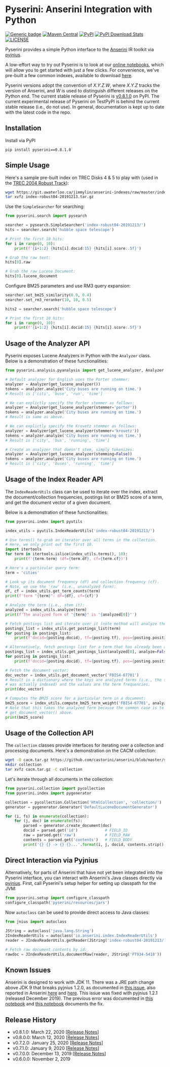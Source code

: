 # Pyserini: Anserini Integration with Python

[![Generic badge](https://img.shields.io/badge/Lucene-v8.3.0-brightgreen.svg)](https://archive.apache.org/dist/lucene/java/8.3.0/)
[![Maven Central](https://img.shields.io/maven-central/v/io.anserini/anserini?color=brightgreen)](https://search.maven.org/search?q=a:anserini)
[![PyPI](https://img.shields.io/pypi/v/pyserini?color=brightgreen)](https://pypi.org/project/pyserini/)
[![PyPI Download Stats](https://img.shields.io/pypi/dw/pyserini?color=brightgreen)](https://pypistats.org/packages/pyserini)
[![LICENSE](https://img.shields.io/badge/license-Apache-blue.svg?style=flat)](https://www.apache.org/licenses/LICENSE-2.0)

Pyserini provides a simple Python interface to the [Anserini](http://anserini.io/) IR toolkit via [pyjnius](https://github.com/kivy/pyjnius).

A low-effort way to try out Pyserini is to look at our [online notebooks](https://github.com/castorini/anserini-notebooks), which will allow you to get started with just a few clicks.
For convenience, we've pre-built a few common indexes, available to download [here](https://git.uwaterloo.ca/jimmylin/anserini-indexes).

Pyserini versions adopt the convention of _X.Y.Z.W_, where _X.Y.Z_ tracks the version of Anserini, and _W_ is used to distinguish different releases on the Python end.
The current stable release of Pyserini is [v0.8.1.0](https://pypi.org/project/pyserini/) on PyPI.
The current experimental release of Pyserini on TestPyPI is behind the current stable release (i.e., do not use).
In general, documentation is kept up to date with the latest code in the repo.

## Installation

Install via PyPI

```
pip install pyserini==0.8.1.0
```

## Simple Usage

Here's a sample pre-built index on TREC Disks 4 &amp; 5 to play with (used in the [TREC 2004 Robust Track](https://github.com/castorini/anserini/blob/master/docs/regressions-robust04.md)):

```bash
wget https://git.uwaterloo.ca/jimmylin/anserini-indexes/raw/master/index-robust04-20191213.tar.gz
tar xvfz index-robust04-20191213.tar.gz
```

Use the `SimpleSearcher` for searching:

```python
from pyserini.search import pysearch

searcher = pysearch.SimpleSearcher('index-robust04-20191213/')
hits = searcher.search('hubble space telescope')

# Print the first 10 hits:
for i in range(0, 10):
    print(f'{i+1:2} {hits[i].docid:15} {hits[i].score:.5f}')

# Grab the raw text:
hits[0].raw

# Grab the raw Lucene Document:
hits[0].lucene_document
```

Configure BM25 parameters and use RM3 query expansion:

```python
searcher.set_bm25_similarity(0.9, 0.4)
searcher.set_rm3_reranker(10, 10, 0.5)

hits2 = searcher.search('hubble space telescope')

# Print the first 10 hits:
for i in range(0, 10):
    print(f'{i+1:2} {hits[i].docid:15} {hits[i].score:.5f}')
```

## Usage of the Analyzer API

Pyserini exposes Lucene Analyzers in Python with the `Analyzer` class.
Below is a demonstration of these functionalities:

```python
from pyserini.analysis.pyanalysis import get_lucene_analyzer, Analyzer

# Default analyzer for English uses the Porter stemmer:
analyzer = Analyzer(get_lucene_analyzer())
tokens = analyzer.analyze('City buses are running on time.')
# Result is ['citi', 'buse', 'run', 'time']

# We can explictly specify the Porter stemmer as follows:
analyzer = Analyzer(get_lucene_analyzer(stemmer='porter'))
tokens = analyzer.analyze('City buses are running on time.')
# Result is same as above.

# We can explictly specify the Krovetz stemmer as follows:
analyzer = Analyzer(get_lucene_analyzer(stemmer='krovetz'))
tokens = analyzer.analyze('City buses are running on time.')
# Result is ['city', 'bus', 'running', 'time']

# Create an analyzer that doesn't stem, simply tokenizes:
analyzer = Analyzer(get_lucene_analyzer(stemming=False))
tokens = analyzer.analyze('City buses are running on time.')
# Result is ['city', 'buses', 'running', 'time']
```

## Usage of the Index Reader API

The `IndexReaderUtils` class can be used to iterate over the index, extract the document/collection frequencies, postings list or BM25 score of a term, and get the document vector of a given document.

Below is a demonstration of these functionalities:

```python
from pyserini.index import pyutils

index_utils = pyutils.IndexReaderUtils('index-robust04-20191213/')

# Use terms() to grab an iterator over all terms in the collection.
# Here, we only print out the first 10.
import itertools
for term in itertools.islice(index_utils.terms(), 10):
    print(f'{term.term} (df={term.df}, cf={term.cf})')

# Here's a particular query term:
term = 'cities'

# Look up its document frequency (df) and collection frequency (cf).
# Note, we use the 'raw' (i.e., unanalyzed form):
df, cf = index_utils.get_term_counts(term)
print(f'term "{term}": df={df}, cf={cf}')

# Analyze the term (i.e., stem it):
analyzed = index_utils.analyze(term)
print(f'The analyzed form of "{term}" is "{analyzed[0]}"')

# Fetch postings list and iterate over it (note method will analyze the term by default):
postings_list = index_utils.get_postings_list(term)
for posting in postings_list:
    print(f'docid={posting.docid}, tf={posting.tf}, pos={posting.positions}')

# Alternatively, fetch postings list for a term that has already been analyzed:
postings_list = index_utils.get_postings_list(analyzed[0], analyze=False)
for posting in postings_list:
    print(f'docid={posting.docid}, tf={posting.tf}, pos={posting.positions}')

# Fetch the document vector:
doc_vector = index_utils.get_document_vector('FBIS4-67701')
# Result is a dictionary where the keys are analyzed terms (i.e., the stemmed form that 
# was actually indexed) and the values are the term frequencies.
print(doc_vector)

# Computes the BM25 score for a particular term in a document:
bm25_score = index_utils.compute_bm25_term_weight('FBIS4-67701', analyzed[0])
# Note that this takes the analyzed form because the common case is to take the term from
# get_document_vector() above.
print(bm25_score)
```

## Usage of the Collection API

The `collection` classes provide interfaces for iterating over a collection and processing documents.
Here's a demonstration on the CACM collection:

```bash
wget -O cacm.tar.gz https://github.com/castorini/anserini/blob/master/src/main/resources/cacm/cacm.tar.gz?raw=true
mkdir collection
tar xvfz cacm.tar.gz -C collection
```

Let's iterate through all documents in the collection:

```python
from pyserini.collection import pycollection
from pyserini.index import pygenerator

collection = pycollection.Collection('HtmlCollection', 'collection/')
generator = pygenerator.Generator('DefaultLuceneDocumentGenerator')

for (i, fs) in enumerate(collection):
    for (j, doc) in enumerate(fs):
        parsed = generator.create_document(doc)
        docid = parsed.get('id')            # FIELD_ID
        raw = parsed.get('raw')             # FIELD_RAW
        contents = parsed.get('contents')   # FIELD_BODY
        print('{} {} -> {} {}...'.format(i, j, docid, contents.strip().replace('\n', ' ')[:50]))
```

## Direct Interaction via Pyjnius

Alternatively, for parts of Anserini that have not yet been integrated into the Pyserini interface, you can interact with Anserini's Java classes directly via [pyjnius](https://github.com/kivy/pyjnius). 
First, call Pyserini's setup helper for setting up classpath for the JVM:

```python
from pyserini.setup import configure_classpath
configure_classpath('pyserini/resources/jars')
```

Now `autoclass` can be used to provide direct access to Java classes:

```python
from jnius import autoclass

JString = autoclass('java.lang.String')
JIndexReaderUtils = autoclass('io.anserini.index.IndexReaderUtils')
reader = JIndexReaderUtils.getReader(JString('index-robust04-20191213/'))

# Fetch raw document contents by id:
rawdoc = JIndexReaderUtils.documentRaw(reader, JString('FT934-5418'))
```

## Known Issues

Anserini is designed to work with JDK 11.
There was a JRE path change above JDK 9 that breaks pyjnius 1.2.0, as documented in [this issue](https://github.com/kivy/pyjnius/issues/304), also reported in Anserini [here](https://github.com/castorini/anserini/issues/832) and [here](https://github.com/castorini/anserini/issues/805).
This issue was fixed with pyjnius 1.2.1 (released December 2019).
The previous error was documented in [this notebook](https://github.com/castorini/anserini-notebooks/blob/master/pyjnius_demo.ipynb) and [this notebook](https://github.com/castorini/anserini-notebooks/blob/master/pyjnius_demo_jvm_issue_fix.ipynb) documents the fix.

## Release History

+ v0.8.1.0: March 22, 2020 [[Release Notes](release-notes/release-notes-v0.8.1.0.md)]
+ v0.8.0.0: March 12, 2020 [[Release Notes](release-notes/release-notes-v0.8.0.0.md)]
+ v0.7.2.0: January 25, 2020 [[Release Notes](release-notes/release-notes-v0.7.2.0.md)]
+ v0.7.1.0: January 9, 2020 [[Release Notes](release-notes/release-notes-v0.7.1.0.md)]
+ v0.7.0.0: December 13, 2019 [[Release Notes](release-notes/release-notes-v0.7.0.0.md)]
+ v0.6.0.0: November 2, 2019

